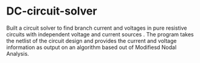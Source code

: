 # DC-circuit-solver

Built a circuit solver to find branch current and voltages in pure resistive circuits with independent voltage and current
sources .
The program takes the netlist of the circuit design and provides the current and voltage information as output on an
algorithm based out of Modifiesd Nodal Analysis.

